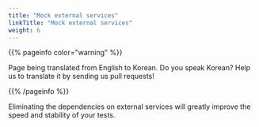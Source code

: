 ```yaml
---
title: "Mock external services"
linkTitle: "Mock external services"
weight: 6
---
```


{{% pageinfo color="warning" %}}
<p class="lead">
   <i class="fas fa-language display-4"></i> 
   Page being translated from 
   English to Korean. Do you speak Korean? Help us to translate
   it by sending us pull requests!
</p>
{{% /pageinfo %}}

Eliminating the dependencies on external services will greatly improve
the speed and stability of your tests.
